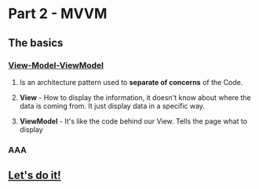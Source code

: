 # Part 2 - MVVM

## The basics

### [View-Model-ViewModel](https://youtu.be/DuNLR_NJv8U?t=3454)
   
1. Is an architecture pattern used to **separate of concerns** of the Code.
   
2. **View** -  How to display the information, it doesn't know about where the data is coming from. It just display data in a specific way.
   
3. **ViewModel** - It's like the code behind our View. Tells the page what to display

### AAA

## [Let's do it!](https://youtu.be/DuNLR_NJv8U?t=4139)